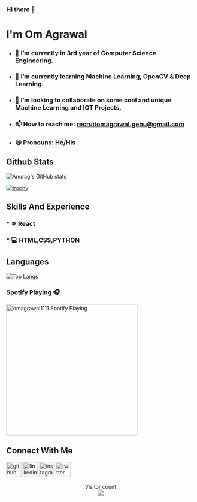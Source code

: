 ### Hi there 👋 

# I'm Om Agrawal
- ### 🔭 I’m currently in 3rd year of Computer Science Engineering.<br>
- ### 🌱 I’m currently learning Machine Learning, OpenCV & Deep Learning.<br>
- ### 👯 I’m looking to collaborate on some cool and unique Machine Learning and IOT Projects.<br>
- ### 📫 How to reach me: recruitomagrawal.gehu@gmail.com<br>
- ### 😄 Pronouns: He/His

## Github Stats
![Anurag's GitHub stats](https://github-readme-stats.vercel.app/api?username=omagrawal1111&show_icons=true&theme=radical)



[![trophy](https://github-profile-trophy.vercel.app/?username=omagrawal1111&theme=onedark)](https://github.com/ryo-ma/github-profile-trophy)

## Skills And Experience
### * ⚛ React
### * 💻 HTML,CSS,PYTHON

## Languages
[![Top Langs](https://github-readme-stats.vercel.app/api/top-langs/?username=omagrawal1111&layout=compact)](https://github.com/anuraghazra/github-readme-stats)

### Spotify Playing 🎧
[<img src="https://now-playing-codestackr.vercel.app/api/spotify-playing" alt="omagrawal1111 Spotify Playing" width="350" />](https://open.spotify.com/user/8teoczgfthsompp2zscmwnmi1)

## Connect With Me
[<img src='https://cdn.jsdelivr.net/npm/simple-icons@3.0.1/icons/github.svg' alt='github' height='40'>](https://github.com/omagrawal1111)  [<img src='https://cdn.jsdelivr.net/npm/simple-icons@3.0.1/icons/linkedin.svg' alt='linkedin' height='40'>](https://www.linkedin.com/in/om-agrawal-99266a154/)  [<img src='https://cdn.jsdelivr.net/npm/simple-icons@3.0.1/icons/instagram.svg' alt='instagram' height='40'>](https://www.instagram.com/_omagrawal1_/)  [<img src='https://cdn.jsdelivr.net/npm/simple-icons@3.0.1/icons/twitter.svg' alt='twitter' height='40'>](https://twitter.com/omagrawal007)  



<p align="center"> 
  Visitor count<br>
  
  <img src="https://profile-counter.glitch.me/omagrawal1111/count.svg" />
</p>


